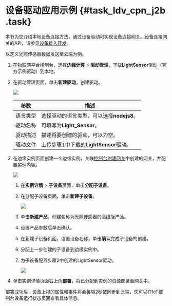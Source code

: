 # 设备驱动应用示例 {#task_ldv_cpn_j2b .task}

本节为您介绍本地设备连接方法，通过设备驱动可实现设备连接网关。设备连接网关的API，请参见[设备接入开发](../../../../cn.zh-CN/边缘开发指南/设备接入SDK综合示例.md#)。

以定义光照传感器数据发送至云端为例。

1.  在物联网平台控制台，选择**边缘计算** \> **驱动管理**，下载**LightSensor**驱动（官方示例驱动）到本地。 
2.  在驱动管理页面，单击**新建驱动**，创建驱动。 

    ![](http://static-aliyun-doc.oss-cn-hangzhou.aliyuncs.com/assets/img/15398/154089105713066_zh-CN.png)

    |参数|描述|
    |--|--|
    |语言类型|选择驱动的语言类型，可以选择**nodejs8**。|
    |驱动名称|可填写为**Light\_Sensor**。|
    |驱动描述|描述将要创建的驱动，可以为空。|
    |驱动文件|上传步骤1中下载的**LightSensor**驱动。|

3.  在边缘实例页面创建一个边缘实例，关联[控制台创建网关](cn.zh-CN/用户指南/配置边缘计算节点/控制台创建网关.md#)中创建的网关，并配置实例内容。 

    ![](http://static-aliyun-doc.oss-cn-hangzhou.aliyuncs.com/assets/img/15398/15408910586955_zh-CN.png)

    1.  在**实例详情** \> **子设备**页面，单击**分配子设备**。 
    2.  在分配子设备页面，单击**新建子设备**。 

        ![](http://static-aliyun-doc.oss-cn-hangzhou.aliyuncs.com/assets/img/15398/154089105821102_zh-CN.png)

    3.  单击**新建产品**，创建名称为光照传感器的高级版产品。 
    4.  设置产品参数后单击确认。 
    5.  在新建子设备页面，设置设备名称，单击**确认**完成子设备的创建。 
    6.  分配上一步创建的子设备到边缘实例中。 
    7.  为子设备配置步骤2中创建的LightSensor驱动。 

        ![](http://static-aliyun-doc.oss-cn-hangzhou.aliyuncs.com/assets/img/15398/15408910586954_zh-CN.png)

4.  单击实例详情页面右上角**部署**，将已分配到实例的资源部署至网关中。 

部署成功后，设备上报的属性和事件将会每隔2秒被同步到云端，您可以在IoT控制台设备运行状态页面查看具体信息。


